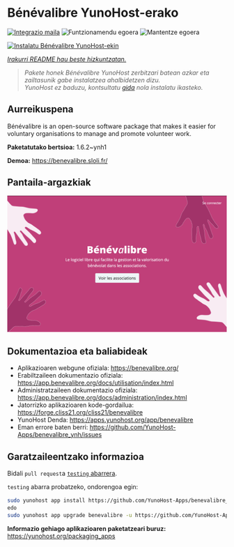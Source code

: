 <!--
Ohart ongi: README hau automatikoki sortu da <https://github.com/YunoHost/apps/tree/master/tools/readme_generator>ri esker
EZ editatu eskuz.
-->

# Bénévalibre YunoHost-erako

[![Integrazio maila](https://apps.yunohost.org/badge/integration/benevalibre)](https://ci-apps.yunohost.org/ci/apps/benevalibre/)
![Funtzionamendu egoera](https://apps.yunohost.org/badge/state/benevalibre)
![Mantentze egoera](https://apps.yunohost.org/badge/maintained/benevalibre)

[![Instalatu Bénévalibre YunoHost-ekin](https://install-app.yunohost.org/install-with-yunohost.svg)](https://install-app.yunohost.org/?app=benevalibre)

*[Irakurri README hau beste hizkuntzatan.](./ALL_README.md)*

> *Pakete honek Bénévalibre YunoHost zerbitzari batean azkar eta zailtasunik gabe instalatzea ahalbidetzen dizu.*  
> *YunoHost ez baduzu, kontsultatu [gida](https://yunohost.org/install) nola instalatu ikasteko.*

## Aurreikuspena

Bénévalibre is an open-source software package that makes it easier for voluntary organisations to manage and promote volunteer work.


**Paketatutako bertsioa:** 1.6.2~ynh1

**Demoa:** <https://benevalibre.sloli.fr/>

## Pantaila-argazkiak

![Bénévalibre(r)en pantaila-argazkia](./doc/screenshots/screenshot.png)

## Dokumentazioa eta baliabideak

- Aplikazioaren webgune ofiziala: <https://benevalibre.org/>
- Erabiltzaileen dokumentazio ofiziala: <https://app.benevalibre.org/docs/utilisation/index.html>
- Administratzaileen dokumentazio ofiziala: <https://app.benevalibre.org/docs/administration/index.html>
- Jatorrizko aplikazioaren kode-gordailua: <https://forge.cliss21.org/cliss21/benevalibre>
- YunoHost Denda: <https://apps.yunohost.org/app/benevalibre>
- Eman errore baten berri: <https://github.com/YunoHost-Apps/benevalibre_ynh/issues>

## Garatzaileentzako informazioa

Bidali `pull request`a [`testing` abarrera](https://github.com/YunoHost-Apps/benevalibre_ynh/tree/testing).

`testing` abarra probatzeko, ondorengoa egin:

```bash
sudo yunohost app install https://github.com/YunoHost-Apps/benevalibre_ynh/tree/testing --debug
edo
sudo yunohost app upgrade benevalibre -u https://github.com/YunoHost-Apps/benevalibre_ynh/tree/testing --debug
```

**Informazio gehiago aplikazioaren paketatzeari buruz:** <https://yunohost.org/packaging_apps>

